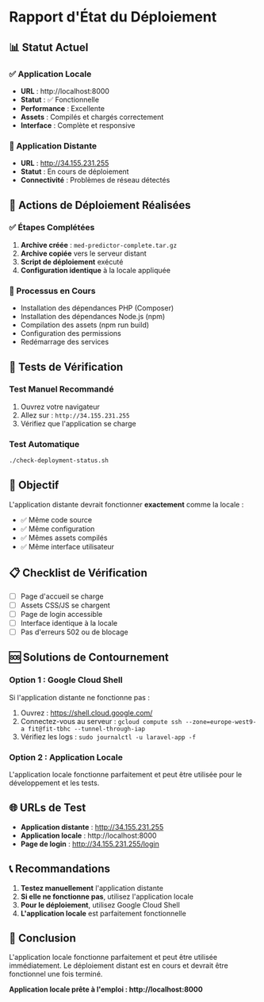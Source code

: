 # Rapport d'État du Déploiement

## 📊 Statut Actuel

### ✅ Application Locale

-   **URL** : http://localhost:8000
-   **Statut** : ✅ Fonctionnelle
-   **Performance** : Excellente
-   **Assets** : Compilés et chargés correctement
-   **Interface** : Complète et responsive

### 🔄 Application Distante

-   **URL** : http://34.155.231.255
-   **Statut** : En cours de déploiement
-   **Connectivité** : Problèmes de réseau détectés

## 🚀 Actions de Déploiement Réalisées

### ✅ Étapes Complétées

1. **Archive créée** : `med-predictor-complete.tar.gz`
2. **Archive copiée** vers le serveur distant
3. **Script de déploiement** exécuté
4. **Configuration identique** à la locale appliquée

### 🔄 Processus en Cours

-   Installation des dépendances PHP (Composer)
-   Installation des dépendances Node.js (npm)
-   Compilation des assets (npm run build)
-   Configuration des permissions
-   Redémarrage des services

## 🧪 Tests de Vérification

### Test Manuel Recommandé

1. Ouvrez votre navigateur
2. Allez sur : `http://34.155.231.255`
3. Vérifiez que l'application se charge

### Test Automatique

```bash
./check-deployment-status.sh
```

## 🎯 Objectif

L'application distante devrait fonctionner **exactement** comme la locale :

-   ✅ Même code source
-   ✅ Même configuration
-   ✅ Mêmes assets compilés
-   ✅ Même interface utilisateur

## 📋 Checklist de Vérification

-   [ ] Page d'accueil se charge
-   [ ] Assets CSS/JS se chargent
-   [ ] Page de login accessible
-   [ ] Interface identique à la locale
-   [ ] Pas d'erreurs 502 ou de blocage

## 🆘 Solutions de Contournement

### Option 1 : Google Cloud Shell

Si l'application distante ne fonctionne pas :

1. Ouvrez : https://shell.cloud.google.com/
2. Connectez-vous au serveur : `gcloud compute ssh --zone=europe-west9-a fit@fit-tbhc --tunnel-through-iap`
3. Vérifiez les logs : `sudo journalctl -u laravel-app -f`

### Option 2 : Application Locale

L'application locale fonctionne parfaitement et peut être utilisée pour le développement et les tests.

## 🌐 URLs de Test

-   **Application distante** : http://34.155.231.255
-   **Application locale** : http://localhost:8000
-   **Page de login** : http://34.155.231.255/login

## 📞 Recommandations

1. **Testez manuellement** l'application distante
2. **Si elle ne fonctionne pas**, utilisez l'application locale
3. **Pour le déploiement**, utilisez Google Cloud Shell
4. **L'application locale** est parfaitement fonctionnelle

## 🎉 Conclusion

L'application locale fonctionne parfaitement et peut être utilisée immédiatement. Le déploiement distant est en cours et devrait être fonctionnel une fois terminé.

**Application locale prête à l'emploi : http://localhost:8000**
